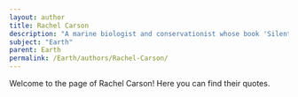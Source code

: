 ```yaml
---
layout: author
title: Rachel Carson
description: "A marine biologist and conservationist whose book 'Silent Spring' raised awareness about environmental issues and the dangers of pesticides, leading to the modern environmental movement."
subject: "Earth"
parent: Earth
permalink: /Earth/authors/Rachel-Carson/
---
```


Welcome to the page of Rachel Carson! Here you can find their quotes.
